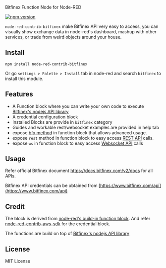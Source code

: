 Bitfinex Function Node for Node-RED

[![npm version](https://img.shields.io/npm/v/node-red-contrib-bitfinex.svg)](https://www.npmjs.com/package/node-red-contrib-bitfinex)

`node-red-contrib-bitfinex` make Bitfinex API very easy to access, you can visually show exchange data in node-red's dashboard, mashup with other services, or trade from weird objects around your house.

## Install

```
npm install node-red-contrib-bitfinex
```

Or go `settings > Palette > Install` tab in node-red and search `bitfinex` to install this module.

## Features

- A Function block where you can write your own code to execute [Bitfinex's nodejs API library](https://github.com/bitfinexcom/bitfinex-api-node)
- A credential configuration block
- Installed Blocks are provide in `bitfinex` category
- Guides and workable rest/websocket examples are provided in help tab
- expose [bfx method](https://github.com/bitfinexcom/bitfinex-api-node/blob/master/examples/bfx.js) in function block that allows advanced usage.
- expose `rest` method in function block to easy access [REST API](https://github.com/bitfinexcom/bitfinex-api-node/tree/master/examples/rest2) calls.
- expose `ws` in function block to easy access [Websocket API](https://github.com/bitfinexcom/bitfinex-api-node/tree/master/examples/ws2) calls

## Usage

Refer official Bitfinex document https://docs.bitfinex.com/v2/docs for all APIs.

Bitfinex API credentials can be obtained from [https://www.bitfinex.com/api](https://www.bitfinex.com/api)

## Credit

The block is derived from [node-red's build-in function block](https://github.com/node-red/node-red/blob/master/nodes/core/core/80-function.js). And refer [node-red-contrib-aws-sdk](https://github.com/cuongquay/node-red-contrib-aws-sdk) for the credential block.

The functions are build on top of [Bitfinex's nodejs API library](https://github.com/bitfinexcom/bitfinex-api-node)

## License

MIT License
